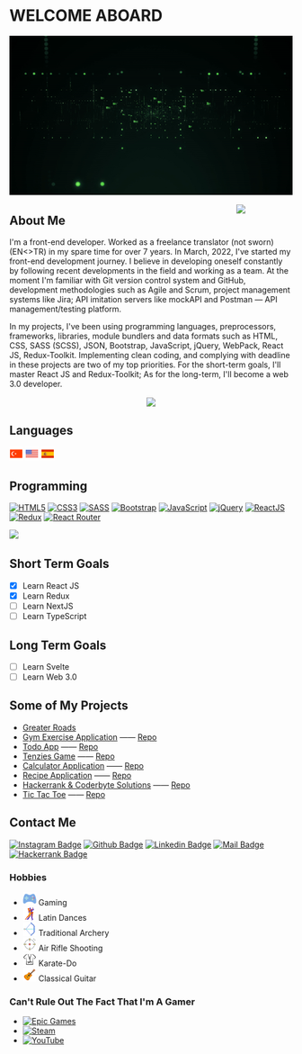 # WELCOME ABOARD

<p align="center">
    <img src="./img/gif1.gif">
</p>

<p align="center" style="text-align: center;">
    <a href="https://github.com/halibal">
    <img
        width="100px"
        align="right"
        src="https://visitor-badge.glitch.me/badge?page_id=halibal.visitor-badge&left_color=grey&right_color=blueviolet&left_text=My%20Page%20Visitors"
        />
    </a>
</p>

## About Me

I'm a front-end developer. Worked as a freelance translator (not sworn) (EN<>TR) in my spare time for over 7 years. In March, 2022, I've started my front-end development journey. I believe in developing oneself constantly by following recent developments in the field and working as a team. At the moment I'm familiar with Git version control system and GitHub, development methodologies such as Agile and Scrum, project management systems like Jira; API imitation servers like mockAPI and Postman — API management/testing platform.

In my projects, I've been using programming languages, preprocessors, frameworks, libraries, module bundlers and data formats such as HTML, CSS, SASS (SCSS), JSON, Bootstrap, JavaScript, jQuery, WebPack, React JS, Redux-Toolkit. Implementing clean coding, and complying with deadline in these projects are two of my top priorities. For the short-term goals, I'll master React JS and Redux-Toolkit; As for the long-term, I'll become a web 3.0 developer.

<p align="center" style="text-align: center;">
    <a href="https://github.com/halibal">
    <img
        align="center"
        src="https://github-profile-trophy.vercel.app/?username=halibal&theme=discord"
        />
    </a>
</p>

## Languages

![Turkish Flag](./img/icons8-turkey-24.png)
![USA Flag](./img/icons8-usa-24.png)
![Spanish Flag](./img/icons8-spain-flag-24.png)

## Programming

[![HTML5](https://img.shields.io/badge/HTML5-E34F26?style=for-the-badge&logo=html5&logoColor=white)](###Programming)
[![CSS3](https://img.shields.io/badge/CSS3-1572B6?style=for-the-badge&logo=css3&logoColor=white)](###Programming)
[![SASS](https://img.shields.io/badge/Sass-CC6699?style=for-the-badge&logo=sass&logoColor=white)](###Programming)
[![Bootstrap](https://img.shields.io/badge/Bootstrap-563D7C?style=for-the-badge&logo=bootstrap&logoColor=white)](###Programming)
[![JavaScript](https://img.shields.io/badge/javascript-f0db4f?style=for-the-badge&logo=javascript&logoColor=white)](###Programming)
[![jQuery](https://img.shields.io/badge/jQuery-0769AD?style=for-the-badge&logo=jquery&logoColor=white)](###Programming)
[![ReactJS](https://img.shields.io/badge/-ReactJs-61DAFB?logo=react&logoColor=white&style=for-the-badge)](###Programming)
[![Redux](https://img.shields.io/badge/Redux-593D88?style=for-the-badge&logo=redux&logoColor=white)](###Programming)
[![React Router](https://img.shields.io/badge/React_Router-CA4245?style=for-the-badge&logo=react-router&logoColor=white)](###Programming)

<a href="https://github.com/halibal">
        <img height="113em" src="https://github-readme-stats.vercel.app/api/top-langs?username=halibal&layout=compact&theme=dracula&hide=jupyter%20notebook&langs_count=7"/>
</a>

## Short Term Goals

-   [x] Learn React JS
-   [x] Learn Redux
-   [ ] Learn NextJS
-   [ ] Learn TypeScript

## Long Term Goals

-   [ ] Learn Svelte
-   [ ] Learn Web 3.0

## Some of My Projects

-   [Greater Roads](https://greater-roads-8nrg.vercel.app)
-   [Gym Exercise Application](https://halibal-gym-application.netlify.app) —— [Repo](https://github.com/halibal/gym-application)
-   [Todo App](https://todo-2-snowy.vercel.app) —— [Repo](https://github.com/halibal/todo_2)
-   [Tenzies Game](https://halibal.github.io/tenzies-game/) —— [Repo](https://github.com/halibal/tenzies-game)
-   [Calculator Application](https://halibal.github.io/calculator-application-reactjs/) —— [Repo](https://github.com/halibal/calculator-application-reactjs)
-   [Recipe Application](https://halibal.github.io/recipe-application/) —— [Repo](https://github.com/halibal/recipe-application)
-   [Hackerrank & Coderbyte Solutions](https://halibal.github.io/hackerrank-coderbyte-solutions/) —— [Repo](https://github.com/halibal/hackerrank-coderbyte-solutions)
-   [Tic Tac Toe](https://halibal.github.io/tic-tac-toe/) —— [Repo](https://github.com/halibal/tic-tac-toe)

## Contact Me

[![Instagram Badge](https://img.shields.io/badge/instagram-fb3958?style=for-the-badge&logo=instagram&logoColor=white)](https://www.instagram.com/halibal__/)
[![Github Badge](https://img.shields.io/badge/github-333?style=for-the-badge&logo=github&logoColor=white)](https://github.com/halibal)
[![Linkedin Badge](https://img.shields.io/badge/linkedin-%230077B5.svg?&style=for-the-badge&logo=linkedin&logoColor=white)](https://www.linkedin.com/in/halilagul/)
[![Mail Badge](https://img.shields.io/badge/email-c14438?style=for-the-badge&logo=Gmail&logoColor=white&link=mailto:halibal95@gmail.com)](mailto:halibal95@gmail.com)
[![Hackerrank Badge](https://img.shields.io/badge/-Hackerrank-2EC866?style=for-the-badge&logo=HackerRank&logoColor=white)](https://www.hackerrank.com/halibal95)

### Hobbies

-   ![Gaming](./img/icons8-game-24.png) Gaming
-   ![Latin Dances](./img/icons8-tango-24.png) Latin Dances
-   ![Traditional Archery](./img/icons8-archery-24.png) Traditional Archery
-   ![Air Rifle Shooting](./img/icons8-shooting-target-24.png) Air Rifle Shooting
-   ![Karate-Do](./img/icons8-karate-24.png) Karate-Do
-   ![Classical Guitar](./img/icons8-guitar-24.png) Classical Guitar

### Can't Rule Out The Fact That I'm A Gamer

-   [![Epic Games](https://img.shields.io/badge/Epic%20Games-313131?style=for-the-badge&logo=Epic%20Games&logoColor=white)]()
-   [![Steam](https://img.shields.io/badge/Steam-000000?style=for-the-badge&logo=steam&logoColor=white)]()
-   [![YouTube](https://img.shields.io/badge/YouTube-FF0000?style=for-the-badge&logo=youtube&logoColor=white)](https://www.youtube.com/channel/UCuAvmRUGYwoYevECTiBx_vw)
